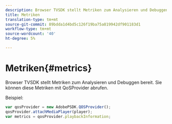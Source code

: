 ```yaml
---
description: Browser TVSDK stellt Metriken zum Analysieren und Debuggen bereit. Sie können diese Metriken mit QoSProvider abrufen.
title: Metriken
translation-type: tm+mt
source-git-commit: 89bdda1d4bd5c126f19ba75a819942df901183d1
workflow-type: tm+mt
source-wordcount: '40'
ht-degree: 5%

---
```



# Metriken{#metrics}

Browser TVSDK stellt Metriken zum Analysieren und Debuggen bereit. Sie können diese Metriken mit QoSProvider abrufen.

Beispiel:

```js
var qosProvider = new AdobePSDK.QOSProvider(); 
qosProvider.attachMediaPlayer(player); 
var metrics = qosProvider.playbackInformation;
```

